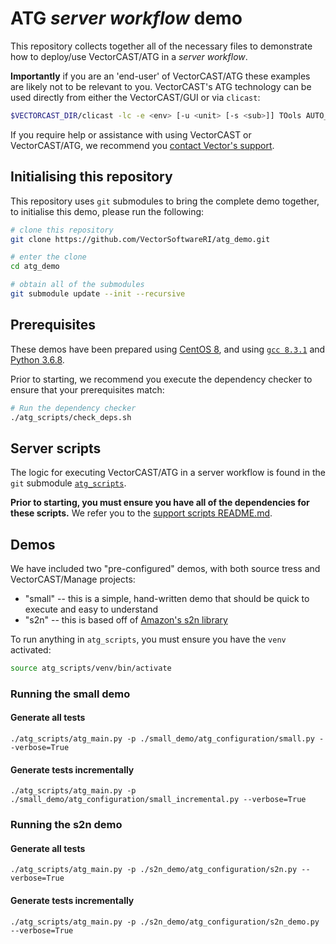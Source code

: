 # ATG *server workflow* demo

This repository collects together all of the necessary files to demonstrate how to deploy/use VectorCAST/ATG in a *server workflow*.

**Importantly** if you are an 'end-user' of VectorCAST/ATG these examples are likely not to be relevant to you. VectorCAST's ATG technology can be used directly from either the VectorCAST/GUI or via `clicast`:

```bash
$VECTORCAST_DIR/clicast -lc -e <env> [-u <unit> [-s <sub>]] TOols AUTO_Atg_test_generation <outputfile>
```

If you require help or assistance with using VectorCAST or VectorCAST/ATG, we recommend you [contact Vector's support](mailto:support@vector.com).

## Initialising this repository

This repository uses `git` submodules to bring the complete demo together, to initialise this demo, please run the following:

```bash
# clone this repository
git clone https://github.com/VectorSoftwareRI/atg_demo.git

# enter the clone
cd atg_demo

# obtain all of the submodules
git submodule update --init --recursive
```

## Prerequisites

These demos have been prepared using [CentOS 8](https://www.centos.org/download/), and using [`gcc 8.3.1`](https://gcc.gnu.org/gcc-8/) and [Python 3.6.8](https://www.python.org/downloads/release/python-368/).

Prior to starting, we recommend you execute the dependency checker to ensure that your prerequisites match:

```bash
# Run the dependency checker
./atg_scripts/check_deps.sh
```

## Server scripts

The logic for executing VectorCAST/ATG in a server workflow is found in the `git` submodule [`atg_scripts`](atg_scripts). 

**Prior to starting, you must ensure you have all of the dependencies for these scripts.** We refer you to the [support scripts README.md](https://github.com/VectorSoftwareRI/atg_support_scripts/blob/master/README.md).

## Demos

We have included two "pre-configured" demos, with both source tress and VectorCAST/Manage projects:

* "small" -- this is a simple, hand-written demo that should be quick to execute and easy to understand
* "s2n" -- this is based off of [Amazon's s2n library](https://github.com/awslabs/s2n)

To run anything in `atg_scripts`, you must ensure you have the `venv` activated:

```bash
source atg_scripts/venv/bin/activate
```

### Running the small demo

#### Generate all tests

```
./atg_scripts/atg_main.py -p ./small_demo/atg_configuration/small.py --verbose=True
```

#### Generate tests incrementally

```
./atg_scripts/atg_main.py -p ./small_demo/atg_configuration/small_incremental.py --verbose=True
```

### Running the s2n demo

#### Generate all tests

```
./atg_scripts/atg_main.py -p ./s2n_demo/atg_configuration/s2n.py --verbose=True
```

#### Generate tests incrementally

```
./atg_scripts/atg_main.py -p ./s2n_demo/atg_configuration/s2n_demo.py --verbose=True
```

### 
